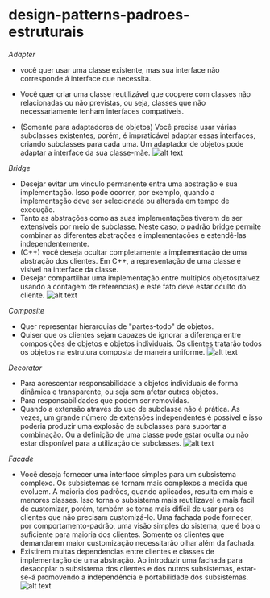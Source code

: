 # design-patterns-padroes-estruturais

*Adapter*

 - você quer usar uma classe existente, mas sua interface não corresponde á interface que necessita.
 - Você quer criar uma classe reutilizável que coopere com classes não relacionadas ou não previstas, ou seja, classes que não necessariamente tenham interfaces compatíveis.

 - (Somente para adaptadores de objetos) Você precisa usar várias subclasses existentes, porém, é impraticável adaptar essas interfaces, criando subclasses para cada uma. Um adaptador de objetos pode adaptar a interface da sua classe-mãe.
![alt text](imagemAdapter?raw=true)

*Bridge*

 - Desejar evitar um vinculo permanente entra uma abstração e sua implementação. Isso pode ocorrer, por exemplo, quando a implementação deve ser selecionada ou alterada em tempo de execução.
 - Tanto as abstrações como as suas implementações tiverem de ser extensiveis por meio de subclasse. Neste caso, o padrão bridge permite combinar as diferentes abstrações e implementações e estendê-las independentemente.
 - (C++) você deseja ocultar completamente a implementação de uma abstração dos clientes. Em C++, a representação de uma classe é visivel na interface da classe.
 - Desejar compartilhar uma implementação entre multiplos objetos(talvez usando a contagem de referencias) e este fato deve estar oculto do cliente.
![alt text](imagemBridge?raw=true)

 *Composite*

  - Quer representar hierarquias de "partes-todo" de objetos.
  - Quiser que os clientes sejam capazes de ignorar a diferença entre composições de objetos e objetos individuais. Os clientes tratarão todos os objetos na estrutura composta de maneira uniforme.
![alt text](imagemComposite?raw=true)

*Decorator*

 - Para acrescentar responsabilidade a objetos individuais de forma dinâmica e transparente, ou seja sem afetar outros objetos.
 - Para responsabilidades que podem ser removidas.
 - Quando a extensão através do uso de subclasse não é prática. As vezes, um grande número de extensões independentes é possível e isso poderia produzir uma explosão de subclasses para suportar a combinação. Ou a definição de uma classe pode estar oculta ou não estar disponível para a utilização de subclasses.
![alt text](imagemDecorator?raw=true)

*Facade*

 - Você deseja fornecer uma interface simples para um subsistema complexo. Os subsistemas se tornam mais complexos a medida que evoluem. A maioria dos padrões, quando aplicados, resulta em mais e menores classes. Isso torna o subsistema mais reutilizavel e mais facil de customizar, porém, também se torna mais difícil de usar para os clientes que não precisam customizá-lo. Uma fachada pode fornecer, por comportamento-padrão, uma visão simples do sistema, que é boa o suficiente para maioria dos clientes. Somente os clientes que demandarem maior customização necessitarão olhar além da fachada.
 - Existirem muitas dependencias entre clientes e classes de implementação de uma abstração. Ao introduzir uma fachada para desacoplar o subsistema dos clientes e dos outros subsistemas, estar-se-á promovendo a independência e portabilidade dos subsistemas.
![alt text](imagemFacade?raw=true)